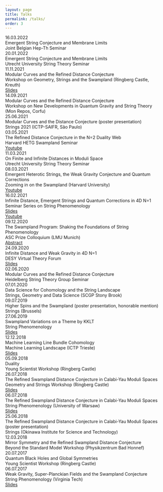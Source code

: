 ```yaml
---
layout: page
title: Talks
permalink: /talks/
order: 3
---
```


<div class="container">
    <div class="row event mb-3">
        <div class="col-md-2 text-nowrap date">
            16.03.2022
        </div>
        <div class="col-sm eventinfo">
            <div class="container">
                <div class="row fw-bold title">
                    Emergent String Conjecture and Membrane Limits
                </div>
                <div class="row venue">
                    Joint Belgian Hep-Th Seminar
                </div>
                <div class="row weblinks">
                </div>
            </div>
        </div>
    </div>
    <div class="row event mb-3">
        <div class="col-md-2 text-nowrap date">
            20.01.2022
        </div>
        <div class="col-sm eventinfo">
            <div class="container">
                <div class="row fw-bold title">
                    Emergent String Conjecture and Membrane Limits
                </div>
                <div class="row venue">
                    Utrecht University String Theory Seminar
                </div>
                <div class="row weblinks">
                </div>
            </div>
        </div>
    </div>
    <div class="row event mb-3">
        <div class="col-md-2 text-nowrap date">
            11.11.2021
        </div>
        <div class="col-sm eventinfo">
            <div class="container">
                <div class="row fw-bold title">
                    Modular Curves and the Refined Distance Conjecture
                </div>
                <div class="row venue">
                    Workshop on Geometry, Strings and the Swampland (Ringberg Castle, Kreuth)
                </div>
                <div class="row weblinks">
                <a class="p-0" href="https://wwwth.mpp.mpg.de/members/blumenha/ringberg2021/talks/klaewer.pdf"> Slides </a>
                </div>
            </div>
        </div>
    </div>
    <div class="row event mb-3">
        <div class="col-md-2 text-nowrap date">
            14.09.2021
        </div>
        <div class="col-sm eventinfo">
            <div class="container">
                <div class="row fw-bold title">
                    Modular Curves and the Refined Distance Conjecture
                </div>
                <div class="row venue">
                    Workshop on New Developments in Quantum Gravity and String Theory (Mon Repos, Corfu)
                </div>
                <div class="row weblinks">
                </div>
            </div>
        </div>
    </div>
    <div class="row event mb-3">
        <div class="col-md-2 text-nowrap date">
            25.06.2021
        </div>
        <div class="col-sm eventinfo">
            <div class="container">
                <div class="row fw-bold title">
                    Modular Curves and the Distance Conjecture (poster presentation)
                </div>
                <div class="row venue">
                    Strings 2021 (ICTP-SAIFR, São Paulo)
                </div>
                <div class="row weblinks">
                </div>
            </div>
        </div>
    </div>
    <div class="row event mb-3">
        <div class="col-md-2 text-nowrap date">
            03.05.2021
        </div>
        <div class="col-sm eventinfo">
            <div class="container">
                <div class="row fw-bold title">
                    The Refined Distance Conjecture in the N=2 Duality Web
                </div>
                <div class="row venue">
                    Harvard HETG Swampland Seminar
                </div>
                <div class="row weblinks">
                    <a class="p-0" href="https://www.youtube.com/watch?v=UaIWzH02xcU"> Youtube </a>
                </div>
            </div>
        </div>
    </div>
    <div class="row event mb-3">
        <div class="col-md-2 text-nowrap date">
            11.03.2021
        </div>
        <div class="col-sm eventinfo">
            <div class="container">
                <div class="row fw-bold title">
                    On Finite and Infinite Distances in Moduli Space
                </div>
                <div class="row venue">
                    Utrecht University String Theory Seminar
                </div>
                <div class="row weblinks">
                </div>
            </div>
        </div>
    </div>
    <div class="row event mb-3">
        <div class="col-md-2 text-nowrap date">
            08.03.2021
        </div>
        <div class="col-sm eventinfo">
            <div class="container">
                <div class="row fw-bold title">
                    Emergent Heterotic Strings, the Weak Gravity Conjecture and Quantum Corrections
                </div>
                <div class="row venue">
                    Zooming in on the Swampland (Harvard University)
                </div>
                <div class="row weblinks">
                <a class="p-0" href="https://www.youtube.com/watch?v=2kKMbzoNWJI"> Youtube </a>
                </div>
            </div>
        </div>
    </div>
    <div class="row event mb-3">
        <div class="col-md-2 text-nowrap date">
            16.02.2021
        </div>
        <div class="col-sm-10 eventinfo">
            <div class="container">
                <div class="row fw-bold title">
                    Infinite Distance, Emergent Strings and Quantum Corrections in 4D N=1
                </div>
                <div class="row venue">
                    Seminar Series on String Phenomenology
                </div>
                <div class="row weblinks">
                    <div class="col-2 p-0">
                        <a class="p-0" href="https://stringphenoseminars.github.io/slides/danielklawer.pdf"> Slides </a>
                    </div>
                    <div class="col">
                        <a class="" href="https://www.youtube.com/watch?v=eFpZlDlVARA"> Youtube </a>
                    </div>
                </div>
            </div>
        </div>
    </div>
    <div class="row event mb-3">
        <div class="col-md-2 text-nowrap date">
            09.12.2020
        </div>
        <div class="col-sm eventinfo">
            <div class="container">
                <div class="row fw-bold title">
                    The Swampland Program: Shaking the Foundations of String Phenomenology
                </div>
                <div class="row venue">
                    ASC Prize Colloquium (LMU Munich)
                </div>
                <div class="row weblinks">
                    <a class="p-0" href="https://www.physik.uni-muenchen.de/aus_der_fakultaet/kolloquien/asc_kolloquium/archiv_wise20/phd_prize_2019/asc_phd-prize-colloquium_2019.pdf">Abstract</a>
                </div>
            </div>
        </div>
    </div>
    <div class="row event mb-3">
        <div class="col-md-2 text-nowrap date">
            24.09.2020
        </div>
        <div class="col-sm eventinfo">
            <div class="container">
                <div class="row fw-bold title">
                    Infinite Distance and Weak Gravity in 4D N=1
                </div>
                <div class="row venue">
                    DESY Virtual Theory Forum
                </div>
                <div class="row weblinks">
                    <a class="p-0" href="https://indico.desy.de/event/25488/contributions/57262/attachments/37030/46288/Hamburg240920.pdf"> Slides </a>
                </div>
            </div>
        </div>
    </div>
    <div class="row event mb-3">
        <div class="col-md-2 text-nowrap date">
            02.06.2020
        </div>
        <div class="col-sm eventinfo">
            <div class="container">
                <div class="row fw-bold title">
                    Modular Curves and the Refined Distance Conjecture
                </div>
                <div class="row venue">
                    Heidelberg String Theory Group Seminar
                </div>
                <div class="row weblinks">
                </div>
            </div>
        </div>
    </div>
    <div class="row event mb-3">
        <div class="col-md-2 text-nowrap date">
            07.01.2020
        </div>
        <div class="col-sm eventinfo">
            <div class="container">
                <div class="row fw-bold title">
                    Data Science for Cohomology and the String Landscape
                </div>
                <div class="row venue">
                    Strings, Geometry and Data Science (SCGP Stony Brook)
                </div>
                <div class="row weblinks">
                </div>
            </div>
        </div>
    </div>
    <div class="row event mb-3">
        <div class="col-md-2 text-nowrap date">
            09.07.2019
        </div>
        <div class="col-sm eventinfo">
            <div class="container">
                <div class="row fw-bold title">
                    Higher Spins and the Swampland (poster presentation, honorable mention)
                </div>
                <div class="row venue">
                    Strings (Brussels)
                </div>
                <div class="row weblinks">
                </div>
            </div>
        </div>
    </div>
    <div class="row event mb-3">
        <div class="col-md-2 text-nowrap date">
            27.06.2019
        </div>
        <div class="col-sm eventinfo">
            <div class="container">
                <div class="row fw-bold title">
                    Swampland Variations on a Theme by KKLT
                </div>
                <div class="row venue">
                    String Phenomenology
                </div>
                <div class="row weblinks">
                    <a class="p-0" href="https://indico.cern.ch/event/782251/contributions/3442293/attachments/1870798/3078300/2_Klaewer.pdf"> Slides </a>
                </div>
            </div>
        </div>
    </div>
    <div class="row event mb-3">
        <div class="col-md-2 text-nowrap date">
            12.12.2018
        </div>
        <div class="col-sm eventinfo">
            <div class="container">
                <div class="row fw-bold title">
                    Machine Learning Line Bundle Cohomology
                </div>
                <div class="row venue">
                    Machine Learning Landscape (ICTP Trieste)
                </div>
                <div class="row weblinks">
                    <a class="p-0" href="http://indico.ictp.it/event/8784/session/29/contribution/192/material/slides/"> Slides </a>
                </div>
            </div>
        </div>
    </div>
    <div class="row event mb-3">
        <div class="col-md-2 text-nowrap date">
            05.09.2018
        </div>
        <div class="col-sm eventinfo">
            <div class="container">
                <div class="row fw-bold title">
                    Duality
                </div>
                <div class="row venue">
                    Young Scientist Workshop (Ringberg Castle)
                </div>
                <div class="row weblinks">
                </div>
            </div>
        </div>
    </div>
    <div class="row event mb-3">
        <div class="col-md-2 text-nowrap date">
            26.07.2018
        </div>
        <div class="col-sm eventinfo">
            <div class="container">
                <div class="row fw-bold title">
                    The Refined Swampland Distance Conjecture in Calabi-Yau Moduli Spaces
                </div>
                <div class="row venue">
                    Geometry and Strings Workshop (Ringberg Castle)
                </div>
                <div class="row weblinks">
                    <a class="p-0" href="https://www.theorie.physik.uni-muenchen.de/activities/workshops/archive_workshops_conferences/ringberg_geometry_strings_18/slides_ringberg_2018/klaewer.pdf"> Slides</a>
                </div>
            </div>
        </div>
    </div>
    <div class="row event mb-3">
        <div class="col-md-2 text-nowrap date">
            06.07.2018
        </div>
        <div class="col-sm eventinfo">
            <div class="container">
                <div class="row fw-bold title">
                    The Refined Swampland Distance Conjecture in Calabi-Yau Moduli Spaces
                </div>
                <div class="row venue">
                    String Phenomenology (University of Warsaw)
                </div>
                <div class="row weblinks">
                    <a class="p-0" href="http://sp18.fuw.edu.pl/wp-content/uploads/participants-database/klaewer_spheno.pdf"> Slides </a> 
                </div>
            </div>
        </div>
    </div>
    <div class="row event mb-3">
        <div class="col-md-2 text-nowrap date">
            25.06.2018
        </div>
        <div class="col-sm eventinfo">
            <div class="container">
                <div class="row fw-bold title">
                    The Refined Swampland Distance Conjecture in Calabi-Yau Moduli Spaces (poster presentation)
                </div>
                <div class="row venue">
                    Strings (Okinawa Institute for Science and Technology)
                </div>
                <div class="row weblinks">
                </div>
            </div>
        </div>
    </div>
    <div class="row event mb-3">
        <div class="col-md-2 text-nowrap date">
            12.03.2018
        </div>
        <div class="col-sm eventinfo">
            <div class="container">
                <div class="row fw-bold title">
                    Mirror Symmetry and the Refined Swampland Distance Conjecture
                </div>
                <div class="row venue">
                    Beyond the Standard Model Workshop (Physikzentrum Bad Honnef)
                </div>
                <div class="row weblinks">
                </div>
            </div>
        </div>
    </div>
    <div class="row event mb-3">
        <div class="col-md-2 text-nowrap date">
            20.07.2017
        </div>
        <div class="col-sm eventinfo">
            <div class="container">
                <div class="row fw-bold title">
                    Quantum Black Holes and Global Symmetries
                </div>
                <div class="row venue">
                    Young Scientist Workshop (Ringberg Castle)
                </div>
                <div class="row weblinks">
                </div>
            </div>
        </div>
    </div>
    <div class="row event mb-3">
        <div class="col-md-2 text-nowrap date">
            06.07.2017
        </div>
        <div class="col-sm eventinfo">
            <div class="container">
                <div class="row fw-bold title">
                    Weak Gravity, Super-Planckian Fields and the Swampland Conjecture
                </div>
                <div class="row venue">
                    String Phenomenology (Virginia Tech)
                </div>
                <div class="row weblinks">
                    <a class="p-0" href="https://www.cpe.vt.edu/stringpheno17/presentations/Klaewer.pdf"> Slides </a>
                </div>
            </div>
        </div>
    </div>
</div>
